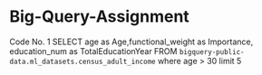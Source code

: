 # Big-Query-Assignment
Code No. 1 
SELECT age as Age,functional_weight as Importance, education_num as TotalEducationYear  FROM `bigquery-public-data.ml_datasets.census_adult_income`
where age > 30 
limit 5
